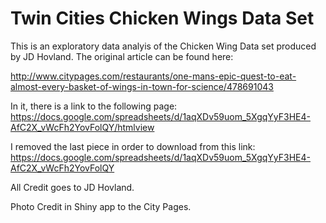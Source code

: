 # Twin Cities Chicken Wings Data Set

This is an exploratory data analyis of the Chicken Wing Data set produced by JD Hovland. The original article can be found here:

http://www.citypages.com/restaurants/one-mans-epic-quest-to-eat-almost-every-basket-of-wings-in-town-for-science/478691043

In it, there is a link to the following page:
https://docs.google.com/spreadsheets/d/1aqXDv59uom_5XgqYyF3HE4-AfC2X_vWcFh2YovFolQY/htmlview

I removed the last piece in order to download from this link:
https://docs.google.com/spreadsheets/d/1aqXDv59uom_5XgqYyF3HE4-AfC2X_vWcFh2YovFolQY

All Credit goes to JD Hovland. 

Photo Credit in Shiny app to the City Pages.




